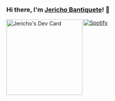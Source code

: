 ### Hi there, I'm [Jericho Bantiquete](https://jerichobantiquete.netlify.app/)! 👋
<a href="https://app.daily.dev/monciego"><img src="https://api.daily.dev/devcards/2757708eb9954d16987aa5517dc81320.png?r=wfx" width="200" align="left" alt="Jericho's Dev Card"/></a>


[![Spotify](https://novatorem-hazel-psi.vercel.app/api/spotify?background_color=0D1117&border_color=f2f2f2)](https://open.spotify.com/user/bwbn9zmf30zbwy254iksud8lc)

